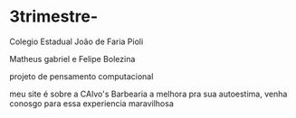 # 3trimestre-

Colegio Estadual João de Faria Pioli

Matheus gabriel e Felipe Bolezina 

projeto de pensamento computacional 

meu site é sobre a CAlvo's Barbearia a melhora pra sua autoestima, venha conosgo para essa experiencia maravilhosa
